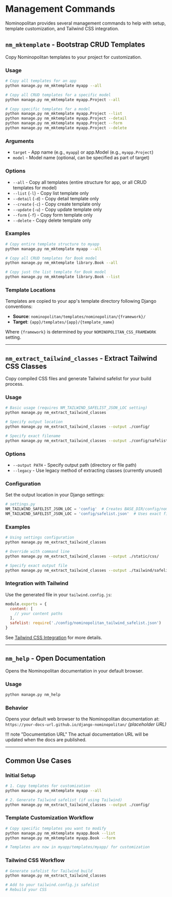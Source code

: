 # Management Commands

Nominopolitan provides several management commands to help with setup, template customization, and Tailwind CSS integration.

## `nm_mktemplate` - Bootstrap CRUD Templates

Copy Nominopolitan templates to your project for customization.

### Usage

```bash
# Copy all templates for an app
python manage.py nm_mktemplate myapp --all

# Copy all CRUD templates for a specific model
python manage.py nm_mktemplate myapp.Project --all

# Copy specific templates for a model
python manage.py nm_mktemplate myapp.Project --list
python manage.py nm_mktemplate myapp.Project --detail  
python manage.py nm_mktemplate myapp.Project --form
python manage.py nm_mktemplate myapp.Project --delete
```

### Arguments

- `target` - App name (e.g., `myapp`) or app.Model (e.g., `myapp.Project`)
- `model` - Model name (optional, can be specified as part of target)

### Options

- `--all` - Copy all templates (entire structure for app, or all CRUD templates for model)
- `--list` (`-l`) - Copy list template only
- `--detail` (`-d`) - Copy detail template only  
- `--create` (`-c`) - Copy create template only
- `--update` (`-u`) - Copy update template only
- `--form` (`-f`) - Copy form template only
- `--delete` - Copy delete template only

### Examples

```bash
# Copy entire template structure to myapp
python manage.py nm_mktemplate myapp --all

# Copy all CRUD templates for Book model
python manage.py nm_mktemplate library.Book --all

# Copy just the list template for Book model
python manage.py nm_mktemplate library.Book --list
```

### Template Locations

Templates are copied to your app's template directory following Django conventions:

- **Source**: `nominopolitan/templates/nominopolitan/{framework}/`
- **Target**: `{app}/templates/{app}/{template_name}`

Where `{framework}` is determined by your `NOMINOPOLITAN_CSS_FRAMEWORK` setting.

---

## `nm_extract_tailwind_classes` - Extract Tailwind CSS Classes

Copy compiled CSS files and generate Tailwind safelist for your build process.

### Usage

```bash
# Basic usage (requires NM_TAILWIND_SAFELIST_JSON_LOC setting)
python manage.py nm_extract_tailwind_classes

# Specify output location
python manage.py nm_extract_tailwind_classes --output ./config/

# Specify exact filename
python manage.py nm_extract_tailwind_classes --output ./config/safelist.json
```

### Options

- `--output PATH` - Specify output path (directory or file path)
- `--legacy` - Use legacy method of extracting classes (currently unused)

### Configuration

Set the output location in your Django settings:

```python
# settings.py
NM_TAILWIND_SAFELIST_JSON_LOC = 'config'  # Creates BASE_DIR/config/nominopolitan_tailwind_safelist.json
NM_TAILWIND_SAFELIST_JSON_LOC = 'config/safelist.json'  # Uses exact filename
```

### Examples

```bash
# Using settings configuration
python manage.py nm_extract_tailwind_classes

# Override with command line
python manage.py nm_extract_tailwind_classes --output ./static/css/

# Specify exact output file
python manage.py nm_extract_tailwind_classes --output ./tailwind/safelist.json
```

### Integration with Tailwind

Use the generated file in your `tailwind.config.js`:

```javascript
module.exports = {
  content: [
    // your content paths
  ],
  safelist: require('./config/nominopolitan_tailwind_safelist.json')
}
```

See [Tailwind CSS Integration](../configuration/styling.md#tailwind-css-integration) for more details.

---

## `nm_help` - Open Documentation

Opens the Nominopolitan documentation in your default browser.

### Usage

```bash
python manage.py nm_help
```

### Behavior

Opens your default web browser to the Nominopolitan documentation at:
`https://your-docs-url.github.io/django-nominopolitan/` *(placeholder URL)*

!!! note "Documentation URL"
    The actual documentation URL will be updated when the docs are published.

---

## Common Use Cases

### Initial Setup

```bash
# 1. Copy templates for customization
python manage.py nm_mktemplate myapp --all

# 2. Generate Tailwind safelist (if using Tailwind)
python manage.py nm_extract_tailwind_classes --output ./config/
```

### Template Customization Workflow

```bash
# Copy specific templates you want to modify
python manage.py nm_mktemplate myapp.Book --list
python manage.py nm_mktemplate myapp.Book --form

# Templates are now in myapp/templates/myapp/ for customization
```

### Tailwind CSS Workflow

```bash
# Generate safelist for Tailwind build
python manage.py nm_extract_tailwind_classes

# Add to your tailwind.config.js safelist
# Rebuild your CSS
```